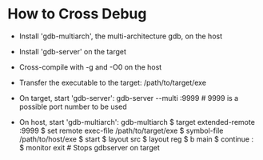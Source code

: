 How to Cross Debug
==================

* Install 'gdb-multiarch', the multi-architecture gdb, on the host

* Install 'gdb-server' on the target

* Cross-compile with -g and -O0 on the host

* Transfer the executable to the target: /path/to/target/exe

* On target, start 'gdb-server':
  gdb-server --multi :9999      # 9999 is a possible port number to be used

* On host, start 'gdb-multiarch':
  gdb-multiarch
  $ target extended-remote <target>:9999
  $ set remote exec-file /path/to/target/exe
  $ symbol-file /path/to/host/exe
  $ start
  $ layout src
  $ layout reg
  $ b main
  $ continue
  :
  $ monitor exit    # Stops gdbserver on target

